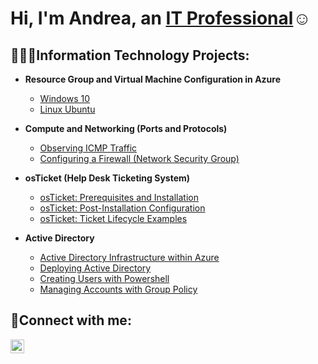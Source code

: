 <h1>Hi, I'm Andrea, an <a href="https://linkedin.com/in/andrea-miller-entra">IT Professional</a>☺</h1>

<h2>👩🏾‍💻Information Technology Projects:</h2>

- <b>Resource Group and Virtual Machine Configuration in Azure</b>
  - [Windows 10 ](https://github.com/amille90/Resource-Group-VM-Creation-in-Azure)
  - [Linux Ubuntu](https://github.com/amille90/Resource-Group-VM-Creation-in-Azure)

- <b>Compute and Networking (Ports and Protocols)</b>
  - [Observing ICMP Traffic](https://github.com/amille90/Compute-and-Networking)
  - [Configuring a Firewall (Network Security Group)](https://github.com/amille90/Compute-and-Networking)




- <b>osTicket (Help Desk Ticketing System)</b>
  - [osTicket: Prerequisites and Installation](https://github.com/amille90/osticket-prereqs)
  - [osTicket: Post-Installation Configuration](https://github.com/amille90/post-install-config)
  - [osTicket: Ticket Lifecycle Examples](https://github.com/amille90/ticket-lifecycle)

- <b>Active Directory</b>
  - [Active Directory Infrastructure within Azure](https://github.com/amille90/configure-ad)
  - [Deploying Active Directory](https://github.com/amille90/azure-network-protocols)
  - [Creating Users with Powershell](https://github.com/amille90/azure-network-protocols)
  - [Managing Accounts with Group Policy](https://github.com/amille90/azure-network-protocols)


<h2>🤳Connect with me:</h2>


[<img align="left" alt="andrea-miller-entra | LinkedIn" width="22px" src="https://cdn.jsdelivr.net/npm/simple-icons@v3/icons/linkedin.svg" />][linkedin]

[linkedin]: https://linkedin.com/in/andrea-miller-entra
<!--
**amille90/amille90** is a ✨ _special_ ✨ repository because its `README.md` (this file) appears on your GitHub profile.

Here are some ideas to get you started:

- 🔭 I’m currently working on ...
- 🌱 I’m currently learning ...
- 👯 I’m looking to collaborate on ...
- 🤔 I’m looking for help with ...
- 💬 Ask me about ...
- 📫 How to reach me: ...
- 😄 Pronouns: ...
- ⚡ Fun fact: ...
-->
